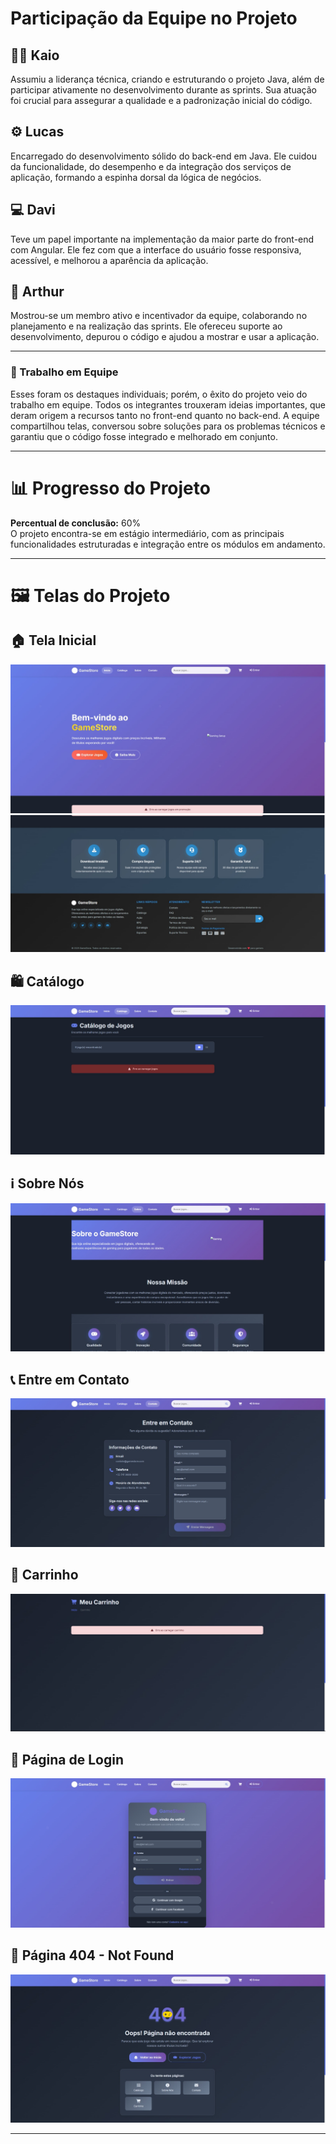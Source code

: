 #  Participação da Equipe no Projeto

## 👨‍💻 Kaio

Assumiu a liderança técnica, criando e estruturando o projeto Java, além de participar ativamente no desenvolvimento durante as sprints. Sua atuação foi crucial para assegurar a qualidade e a padronização inicial do código.

## ⚙️ Lucas
 Encarregado do desenvolvimento sólido do back-end em Java. Ele cuidou da funcionalidade, do desempenho e da integração dos serviços de aplicação, formando a espinha dorsal da lógica de negócios.

## 💻 Davi
Teve um papel importante na implementação da maior parte do front-end com Angular. Ele fez com que a interface do usuário fosse responsiva, acessível, e melhorou a aparência da aplicação.

## 🤝 Arthur 
Mostrou-se um membro ativo e incentivador da equipe, colaborando no planejamento e na realização das sprints. Ele ofereceu suporte ao desenvolvimento, depurou o código e ajudou a mostrar e usar a aplicação.


---

### 🌟 Trabalho em Equipe
Esses foram os destaques individuais; porém, o êxito do projeto veio do trabalho em equipe. Todos os integrantes trouxeram ideias importantes, que deram origem a recursos tanto no front-end quanto no back-end. A equipe compartilhou telas, conversou sobre soluções para os problemas técnicos e garantiu que o código fosse integrado e melhorado em conjunto.

---

# 📊 Progresso do Projeto
**Percentual de conclusão:** 60%  
O projeto encontra-se em estágio intermediário, com as principais funcionalidades estruturadas e integração entre os módulos em andamento.

---

# 🖼️ Telas do Projeto

## 🏠 Tela Inicial  
![Tela Inicial 1](https://github.com/Kaio-levi/Participacao_equipe/blob/main/image/tela_inicial2.jpg)  
![Tela Inicial 2](https://github.com/Kaio-levi/Participacao_equipe/blob/main/image/tela_inicial.jpg)

## 🛍️ Catálogo  
![Catálogo](https://github.com/Kaio-levi/Participacao_equipe/blob/main/image/catalogo.jpg)

## ℹ️ Sobre Nós  
![Sobre Nós](https://github.com/Kaio-levi/Participacao_equipe/blob/main/image/sobrenos.jpg)

## 📞 Entre em Contato  
![Entre em Contato](https://github.com/Kaio-levi/Participacao_equipe/blob/main/image/entrecontato.jpg)

## 🛒 Carrinho  
![Carrinho](https://github.com/Kaio-levi/Participacao_equipe/blob/main/image/meucarrinho.jpg)

## 🔐 Página de Login  
![Login](https://github.com/Kaio-levi/Participacao_equipe/blob/main/image/login.jpg)

## 🚫 Página 404 - Not Found  
![404 Not Found](https://github.com/Kaio-levi/Participacao_equipe/blob/main/image/404.jpg)

---





